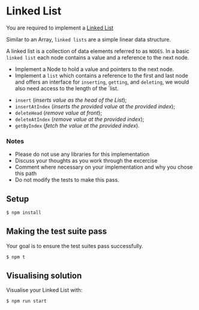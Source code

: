 # Linked List

You are required to implement a [Linked List](https://en.wikipedia.org/wiki/Linked_list)

Similar to an Array, `linked lists` are a simple linear data structure.

A linked list is a collection of data elements referred to as `NODES`. 
In a basic `linked list` each node contains a value and a reference to the next node.

* Implement a Node to hold a value and pointers to the next node. 
* Implement a `list` which contains a reference to the first and last node and offers an interface for `inserting`, `getting`, and `deleting`, we would also need access to the length of the `list.

- `insert` (*inserts value as the head of the List*);
- `insertAtIndex` (*inserts the provided value at the provided index*);
- `deleteHead` (*remove value at front*);
- `deleteAtIndex` (*remove value at the provided index*);
- `getByIndex` (*fetch the value at the provided index*).


### Notes
- Please do not use any libraries for this implementation 
- Discuss your thoughts as you work through the excercise
- Comment where necessary on your implementation and why you chose this path
- Do not modify the tests to make this pass.

## Setup

```bash
$ npm install
```

## Making the test suite pass
Your goal is to ensure the test suites pass successfully.

```bash
$ npm t
```

## Visualising solution

Visualise your Linked List with:

```bash
$ npm run start
```
